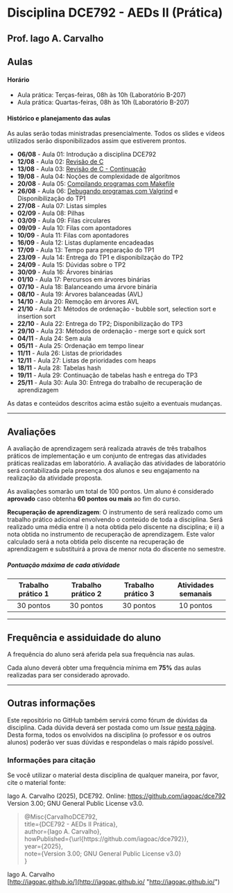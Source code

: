 # Disciplina DCE792 - AEDs II (Prática)

## Prof. Iago A. Carvalho

## Aulas

#### Horário

  - Aula prática: Terças-feiras, 08h às 10h (Laboratório B-207)
  - Aula prática: Quartas-feiras, 08h às 10h (Laboratório B-207)
 
#### Histórico e planejamento das aulas

As aulas serão todas ministradas presencialmente. Todos os slides e vídeos utilizados serão disponibilizados assim que estiverem prontos.

  - **06/08** - Aula 01: Introdução a disciplina DCE792
  - **12/08** - Aula 02: [Revisão de C](aulas/aula_02.pdf)
  - **13/08** - Aula 03: [Revisão de C - Continuação](aulas/aula_03.pdf)
  - **19/08** - Aula 04: Noções de complexidade de algoritmos
  - **20/08** - Aula 05: [Compilando programas com Makefile](aulas/aula_05.pdf)
  - **26/08** - Aula 06: [Debugando programas com Valgrind](aulas/aula_06.pdf) e Disponibilização do TP1
  - **27/08** - Aula 07: Listas simples
  - **02/09** - Aula 08: Pilhas
  - **03/09** - Aula 09: Filas circulares
  - **09/09** - Aula 10: Filas com apontadores
  - **10/09** - Aula 11: Filas com apontadores
  - **16/09** - Aula 12: Listas duplamente encadeadas
  - **17/09** - Aula 13: Tempo para preparação do TP1
  - **23/09** - Aula 14: Entrega do TP1 e disponibilzação do TP2
  - **24/09** - Aula 15: Dúvidas sobre o TP2
  - **30/09** - Aula 16: Árvores binárias
  - **01/10** - Aula 17: Percursos em árvores binárias
  - **07/10** - Aula 18: Balanceando uma árvore binária
  - **08/10** - Aula 19: Árvores balanceadas (AVL)
  - **14/10** - Aula 20: Remoção em árvores AVL
  - **21/10** - Aula 21: Métodos de ordenação - bubble sort, selection sort e insertion sort
  - **22/10** - Aula 22: Entrega do TP2; Disponibilização do TP3
  - **29/10** - Aula 23: Métodos de ordenação - merge sort e quick sort
  - **04/11** - Aula 24: Sem aula 
  - **05/11** - Aula 25: Ordenação em tempo linear
  - **11/11** - Aula 26: Listas de prioridades
  - **12/11** - Aula 27: Listas de prioridades com heaps
  - **18/11** - Aula 28: Tabelas hash
  - **19/11** - Aula 29: Continuação de tabelas hash e entrega do TP3
  - **25/11** - Aula 30: Aula 30: Entrega do trabalho de recuperação de aprendizagem

As datas e conteúdos descritos acima estão sujeito a eventuais mudanças. 

---

## Avaliações

A avaliação de aprendizagem será realizada através de três trabalhos práticos de implementação e um conjunto de entregas das atividades práticas realizadas em laboratório. A avaliação das atividades de laboratório será contabilizada pela presença dos alunos e seu engajamento na realização da atividade proposta.

As avaliações somarão um total de 100 pontos. Um aluno é considerado **aprovado** caso obtenha **60 pontos ou mais** ao fim do curso.

**Recuperação de aprendizagem**: O instrumento de  será realizado como um trabalho prático adicional envolvendo o conteúdo de toda a disciplina. Será realizado uma média entre i) a nota obtida pelo discente na disciplina; e ii) a nota obtida no instrumento de recuperação de aprendizagem. Este valor calculado será a nota obtida pelo discente na recuperação de aprendizagem e substituirá a prova de menor nota do discente no semestre. 

##### Pontuação máxima de cada atividade
| Trabalho prático 1  | Trabalho prático 2  |  Trabalho prático 3  | Atividades semanais |
| :------------: | :------------: | :------------: | :------------: |
| 30 pontos  | 30 pontos  | 30 pontos  | 10 pontos  |

---

## Frequência e assiduidade do aluno

A frequência do aluno será aferida pela sua frequência nas aulas.

Cada aluno deverá obter uma frequência mínima em **75%** das aulas realizadas para ser considerado aprovado.

---

## Outras informações

Este repositório no GitHub também servirá como fórum de dúvidas da disciplina. Cada dúvida deverá ser postada como um *Issue* [nesta página](https://github.com/iagoac/dc792/issues). Desta forma, todos os envolvidos na disciplina (o professor e os outros alunos) poderão ver suas dúvidas e respondelas o mais rápido possível.

### Informações para citação

Se você utilizar o material desta disciplina de qualquer maneira, por favor, cite o material fonte:

Iago A. Carvalho (2025), DCE792. Online: https://github.com/iagoac/dce792 Version 3.00; GNU General Public License v3.0.


> @Misc{CarvalhoDCE792,  
title={DCE792 - AEDs II Prática},  
author={Iago A. Carvalho},   
howPublished={\url{https&#58;//github\.com/iagoac/dce792}},  
year={2025},  
note={Version 3.00; GNU General Public License v3.0}  
}


Iago A. Carvalho  
[http://iagoac.github.io/](http://iagoac.github.io/ "http://iagoac.github.io/")
